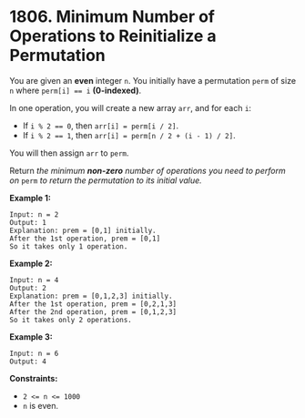 # 1806. Minimum Number of Operations to Reinitialize a Permutation

You are given an **even** integer `n`. You initially have a permutation `perm` of size `n` where `perm[i] == i` **(0-indexed)**.

In one operation, you will create a new array `arr`, and for each `i`:

- If `i % 2 == 0`, then `arr[i] = perm[i / 2]`.
- If `i % 2 == 1`, then `arr[i] = perm[n / 2 + (i - 1) / 2]`.

You will then assign `arr` to `perm`.

Return *the minimum **non-zero** number of operations you need to perform on* `perm` *to return the permutation to its initial value.*

 

**Example 1:**

```
Input: n = 2
Output: 1
Explanation: prem = [0,1] initially.
After the 1st operation, prem = [0,1]
So it takes only 1 operation.
```

**Example 2:**

```
Input: n = 4
Output: 2
Explanation: prem = [0,1,2,3] initially.
After the 1st operation, prem = [0,2,1,3]
After the 2nd operation, prem = [0,1,2,3]
So it takes only 2 operations.
```

**Example 3:**

```
Input: n = 6
Output: 4
```

 

**Constraints:**

- `2 <= n <= 1000`
- `n` is even.